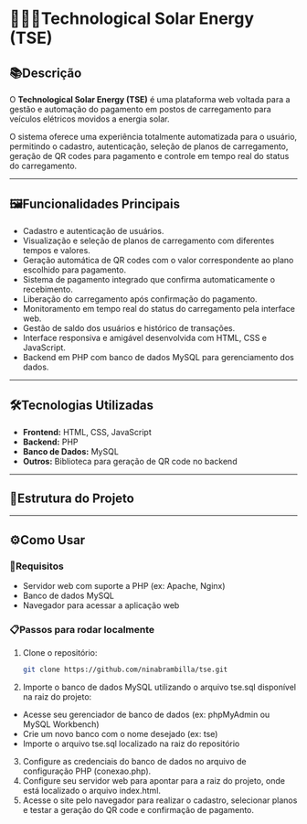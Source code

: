 # 👩🏻‍💻Technological Solar Energy (TSE)

## 📚Descrição

O **Technological Solar Energy (TSE)** é uma plataforma web voltada para a gestão e automação do pagamento em postos de carregamento para veículos elétricos movidos a energia solar.

O sistema oferece uma experiência totalmente automatizada para o usuário, permitindo o cadastro, autenticação, seleção de planos de carregamento, geração de QR codes para pagamento e controle em tempo real do status do carregamento.

---

## 🖼️Funcionalidades Principais

- Cadastro e autenticação de usuários.
- Visualização e seleção de planos de carregamento com diferentes tempos e valores.
- Geração automática de QR codes com o valor correspondente ao plano escolhido para pagamento.
- Sistema de pagamento integrado que confirma automaticamente o recebimento.
- Liberação do carregamento após confirmação do pagamento.
- Monitoramento em tempo real do status do carregamento pela interface web.
- Gestão de saldo dos usuários e histórico de transações.
- Interface responsiva e amigável desenvolvida com HTML, CSS e JavaScript.
- Backend em PHP com banco de dados MySQL para gerenciamento dos dados.

---

## 🛠️Tecnologias Utilizadas

- **Frontend:** HTML, CSS, JavaScript
- **Backend:** PHP
- **Banco de Dados:** MySQL
- **Outros:** Biblioteca para geração de QR code no backend

---

## 📁Estrutura do Projeto

---

## ⚙️Como Usar

### 📍Requisitos

- Servidor web com suporte a PHP (ex: Apache, Nginx)
- Banco de dados MySQL
- Navegador para acessar a aplicação web

### 📋Passos para rodar localmente

1. Clone o repositório:
   ```bash
   git clone https://github.com/ninabrambilla/tse.git
   
2.	Importe o banco de dados MySQL utilizando o arquivo tse.sql disponível na raiz do projeto:
- Acesse seu gerenciador de banco de dados (ex: phpMyAdmin ou MySQL Workbench)
- Crie um novo banco com o nome desejado (ex: tse)
- Importe o arquivo tse.sql localizado na raiz do repositório
3.	Configure as credenciais do banco de dados no arquivo de configuração PHP (conexao.php).
4.	Configure seu servidor web para apontar para a raiz do projeto, onde está localizado o arquivo index.html.
5.	Acesse o site pelo navegador para realizar o cadastro, selecionar planos e testar a geração do QR code e confirmação de pagamento.